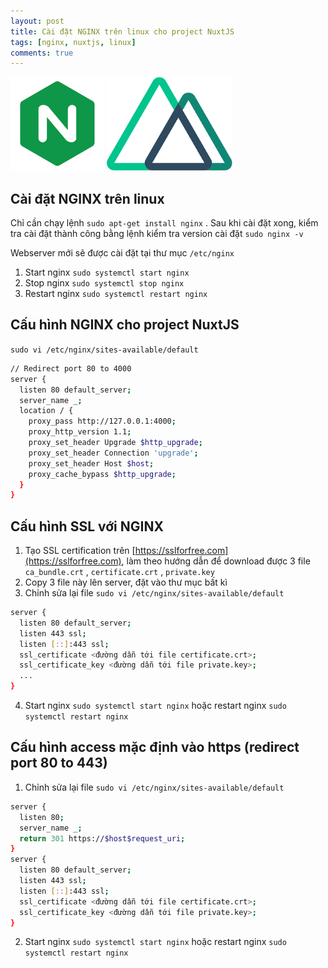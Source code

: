 ```yaml
---
layout: post
title: Cài đặt NGINX trên linux cho project NuxtJS
tags: [nginx, nuxtjs, linux]
comments: true
---
```


<!-- Content here -->
<div class="flex justify-space-around">
  <img src="/img/nginx.png" height="150">
  <img src="/img/nuxt.png" height="150">
</div>

## Cài đặt NGINX trên linux

Chỉ cần chạy lệnh `sudo apt-get install nginx` . Sau khi cài đặt xong, kiểm tra cài đặt thành công bằng lệnh kiểm tra version cài đặt `sudo nginx -v` 

Webserver mới sẽ được cài đặt tại thư mục `/etc/nginx` 

1. Start nginx `sudo systemctl start nginx`
2. Stop nginx `sudo systemctl stop nginx`
3. Restart nginx `sudo systemctl restart nginx`

## Cấu hình NGINX cho project NuxtJS

`sudo vi /etc/nginx/sites-available/default` 

``` sh
// Redirect port 80 to 4000
server {
  listen 80 default_server;
  server_name _;
  location / {
    proxy_pass http://127.0.0.1:4000;
    proxy_http_version 1.1;
    proxy_set_header Upgrade $http_upgrade;
    proxy_set_header Connection 'upgrade';
    proxy_set_header Host $host;
    proxy_cache_bypass $http_upgrade;
  }
}
```

## Cấu hình SSL với NGINX

1. Tạo SSL certification trên [https://sslforfree.com](https://sslforfree.com), làm theo hướng dẫn để download được 3 file `ca_bundle.crt` , `certificate.crt` , `private.key` 
2. Copy 3 file này lên server, đặt vào thư mục bất kì
3. Chỉnh sửa lại file `sudo vi /etc/nginx/sites-available/default` 
``` sh
server {
  listen 80 default_server;
  listen 443 ssl;
  listen [::]:443 ssl;
  ssl_certificate <đường dẫn tới file certificate.crt>;
  ssl_certificate_key <đường dẫn tới file private.key>;
  ...
}
```
4. Start nginx `sudo systemctl start nginx` hoặc restart nginx `sudo systemctl restart nginx` 

## Cấu hình access mặc định vào https (redirect port 80 to 443)

1. Chỉnh sửa lại file `sudo vi /etc/nginx/sites-available/default` 
``` sh
server {
  listen 80;
  server_name _;
  return 301 https://$host$request_uri;
}
server {
  listen 80 default_server;
  listen 443 ssl;
  listen [::]:443 ssl;
  ssl_certificate <đường dẫn tới file certificate.crt>;
  ssl_certificate_key <đường dẫn tới file private.key>;
}
```
2. Start nginx `sudo systemctl start nginx` hoặc restart nginx `sudo systemctl restart nginx` 

